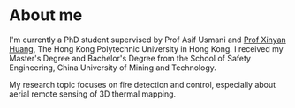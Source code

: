 # About me
  
I'm currently a PhD student supervised by Prof Asif Usmani and [Prof Xinyan Huang](https://www.firelabxy.com/), The Hong Kong Polytechnic University in Hong Kong. I received my Master's Degree and Bachelor's Degree from the School of Safety Engineering, China University of Mining and Technology. 

My research topic focuses on fire detection and control, especially about aerial remote sensing of 3D thermal mapping. 
